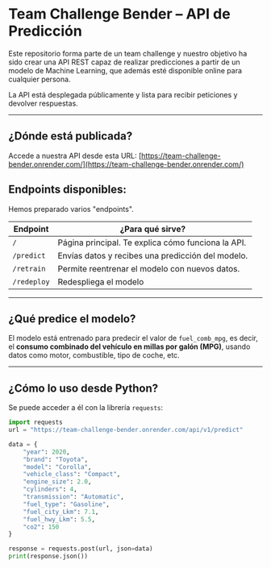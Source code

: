 # Team Challenge Bender – API de Predicción

Este repositorio forma parte de un team challenge y nuestro objetivo ha sido crear una API REST capaz de realizar predicciones a partir de un modelo de Machine Learning, que además esté disponible online para cualquier persona.

La API está desplegada públicamente y lista para recibir peticiones y devolver respuestas. 

---

## ¿Dónde está publicada?

Accede a nuestra API desde esta URL:  [https://team-challenge-bender.onrender.com/](https://team-challenge-bender.onrender.com/)



## Endpoints disponibles:

Hemos preparado varios "endpoints".  

| Endpoint        | ¿Para qué sirve?                                                                                              |
|-----------------|---------------------------------------------------------------------------------------------------------------|
| `/`             | Página principal. Te explica cómo funciona la API.          |
| `/predict`      | Envías datos y recibes una predicción del modelo.                                                             |
| `/retrain`      | Permite reentrenar el modelo con nuevos datos.  |
| `/redeploy`     | Redespliega el modelo|

---

## ¿Qué predice el modelo?
El modelo está entrenado para predecir el valor de `fuel_comb_mpg`, es decir, el **consumo combinado del vehículo en millas por galón (MPG)**, usando datos como motor, combustible, tipo de coche, etc.

---

## ¿Cómo lo uso desde Python?

Se puede acceder a él con la librería `requests`:

```python
import requests
url = "https://team-challenge-bender.onrender.com/api/v1/predict"

data = {
    "year": 2020,
    "brand": "Toyota",
    "model": "Corolla",
    "vehicle_class": "Compact",
    "engine_size": 2.0,
    "cylinders": 4,
    "transmission": "Automatic",
    "fuel_type": "Gasoline",
    "fuel_city_Lkm": 7.1,
    "fuel_hwy_Lkm": 5.5,
    "co2": 150
}

response = requests.post(url, json=data)
print(response.json())

